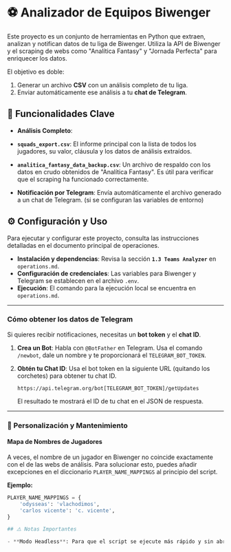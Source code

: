 # ⚽ Analizador de Equipos Biwenger

Este proyecto es un conjunto de herramientas en Python que extraen, analizan y notifican datos de tu liga de Biwenger. Utiliza la API de Biwenger y el scraping de webs como "Analítica Fantasy" y "Jornada Perfecta" para enriquecer los datos.

El objetivo es doble:
1. Generar un archivo **CSV** con un análisis completo de tu liga.
2. Enviar automáticamente ese análisis a tu **chat de Telegram**.

## 🚀 Funcionalidades Clave

* **Análisis Completo**:
- **`squads_export.csv`**: El informe principal con la lista de todos los jugadores, su valor, cláusula y los datos de análisis extraídos.

- **`analitica_fantasy_data_backup.csv`**: Un archivo de respaldo con los datos en crudo obtenidos de "Analítica Fantasy". Es útil para verificar que el scraping ha funcionado correctamente.

* **Notificación por Telegram**: Envía automáticamente el archivo generado a un chat de Telegram. (si se configuran las variables de entorno)

## ⚙️ Configuración y Uso

Para ejecutar y configurar este proyecto, consulta las instrucciones detalladas en el documento principal de operaciones.

* **Instalación y dependencias**: Revisa la sección **`1.3 Teams Analyzer`** en `operations.md`.
* **Configuración de credenciales**: Las variables para Biwenger y Telegram se establecen en el archivo `.env`.
* **Ejecución**: El comando para la ejecución local se encuentra en `operations.md`.

---

### **Cómo obtener los datos de Telegram**

Si quieres recibir notificaciones, necesitas un **bot token** y el **chat ID**.

1. **Crea un Bot**: Habla con `@BotFather` en Telegram. Usa el comando `/newbot`, dale un nombre y te proporcionará el `TELEGRAM_BOT_TOKEN`.
2. **Obtén tu Chat ID**: Usa el bot token en la siguiente URL (quitando los corchetes) para obtener tu chat ID.

    `https://api.telegram.org/bot[TELEGRAM_BOT_TOKEN]/getUpdates`

    El resultado te mostrará el ID de tu chat en el JSON de respuesta.

---

### **🔧 Personalización y Mantenimiento**

#### **Mapa de Nombres de Jugadores**

A veces, el nombre de un jugador en Biwenger no coincide exactamente con el de las webs de análisis. Para solucionar esto, puedes añadir excepciones en el diccionario `PLAYER_NAME_MAPPINGS` al principio del script.

**Ejemplo:**
```python
PLAYER_NAME_MAPPINGS = {
    'odysseas': 'vlachodimos',
    'carlos vicente': 'c. vicente',
}

## ⚠️ Notas Importantes

- **Modo Headless**: Para que el script se ejecute más rápido y sin abrir una ventana de navegador, puedes activar el modo headless en la función `fetch_analitica_fantasy_coeffs` del script, quitando el `#` de la línea `# chrome_options.add_argument("--headless")`.